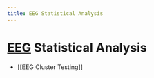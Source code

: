 ```yaml
---
title: EEG Statistical Analysis
---
```


# [EEG](EEG.md) Statistical Analysis
- [[EEG Cluster Testing]]
















































































